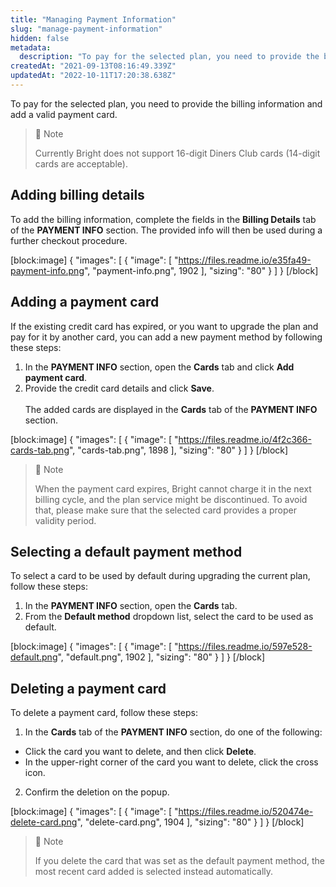 ```yaml
---
title: "Managing Payment Information"
slug: "manage-payment-information"
hidden: false
metadata: 
  description: "To pay for the selected plan, you need to provide the billing information and add a valid payment card."
createdAt: "2021-09-13T08:16:49.339Z"
updatedAt: "2022-10-11T17:20:38.638Z"
---
```

To pay for the selected plan, you need to provide the billing information and add a valid payment card. 

> 📘 Note
> 
> Currently Bright does not support 16-digit Diners Club cards (14-digit cards are acceptable).

## Adding billing details

To add the billing information, complete the fields in the **Billing Details** tab of the **PAYMENT INFO** section. The provided info will then be used during a further checkout procedure.

[block:image]
{
  "images": [
    {
      "image": [
        "https://files.readme.io/e35fa49-payment-info.png",
        "payment-info.png",
        1902
      ],
      "sizing": "80"
    }
  ]
}
[/block]



## Adding a payment card

If the existing credit card has expired, or you want to upgrade the plan and pay for it by another card, you can add a new payment method by following these steps:

1. In the **PAYMENT INFO** section, open the **Cards** tab and click **Add payment card**.
2. Provide the credit card details and click **Save**.<br>  
   The added cards are displayed in the **Cards** tab of the **PAYMENT INFO** section.

[block:image]
{
  "images": [
    {
      "image": [
        "https://files.readme.io/4f2c366-cards-tab.png",
        "cards-tab.png",
        1898
      ],
      "sizing": "80"
    }
  ]
}
[/block]



> 📘 Note
> 
> When the payment card expires, Bright cannot charge it in the next billing cycle, and the plan service might be discontinued. To avoid that, please make sure that the selected card provides a proper validity period.

## Selecting a default payment method

To select a card to be used by default during upgrading the current plan, follow these steps:

1. In the **PAYMENT INFO** section, open the **Cards** tab.
2. From the **Default method** dropdown list, select the card to be used as default.

[block:image]
{
  "images": [
    {
      "image": [
        "https://files.readme.io/597e528-default.png",
        "default.png",
        1902
      ],
      "sizing": "80"
    }
  ]
}
[/block]



## Deleting a payment card

To delete a payment card, follow these steps:

1. In the **Cards** tab of the **PAYMENT INFO** section, do one of the following:

- Click the card you want to delete, and then click **Delete**.
- In the upper-right corner of the card you want to delete, click the cross icon.

2. Confirm the deletion on the popup.

[block:image]
{
  "images": [
    {
      "image": [
        "https://files.readme.io/520474e-delete-card.png",
        "delete-card.png",
        1904
      ],
      "sizing": "80"
    }
  ]
}
[/block]



> 📘 Note
> 
> If you delete the card that was set as the default payment method, the most recent card added is selected instead automatically.
